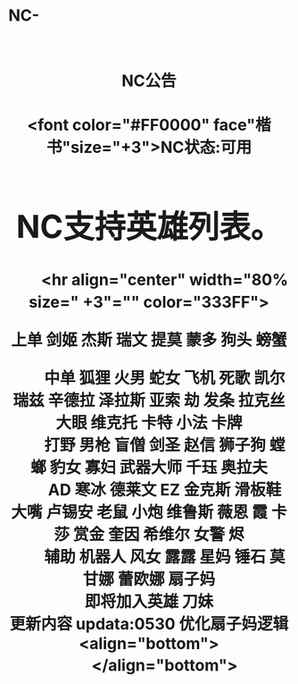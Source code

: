 # NC-
　　<title>NC官网</title>
　　
　　&nbsp;<h1 align="center">NC公告
　　</h1><h1 align="center"><b><font color="#FF0000" face"楷书"size="+3">NC状态:可用
　　<h1 align="center">NC支持英雄列表。</h1>
　　<hr align="center" width="80% size=" +3"="" color="333FF">
　　<p align="center">上单 剑姬 杰斯 瑞文 提莫 蒙多 狗头 螃蟹 </p>
　　中单 狐狸 火男 蛇女 飞机 死歌 凯尔 瑞兹 辛德拉 泽拉斯 亚索 劫 发条 拉克丝 大眼 维克托 卡特 小法 卡牌 <br>
　　打野 男枪 盲僧 剑圣 赵信 狮子狗 螳螂 豹女 寡妇 武器大师 千珏 奥拉夫<br>
　　AD 寒冰 德莱文 EZ 金克斯 滑板鞋 大嘴 卢锡安 老鼠 小炮 维鲁斯 薇恩 霞 卡莎 赏金 奎因 希维尔 女警 烬<br>
　　辅助 机器人 风女 露露 星妈 锤石 莫甘娜 蕾欧娜 扇子妈<br>
      即将加入英雄  刀妹 <br>
     更新内容 updata:0530 优化扇子妈逻辑<align="bottom">
　　</align="bottom"></font></b></h1>
